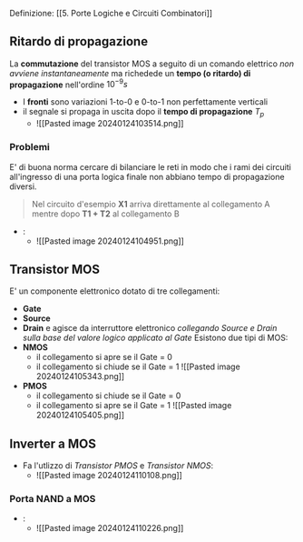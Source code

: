 Definizione: [[5. Porte Logiche e Circuiti Combinatori]]
## Ritardo di propagazione
La **commutazione** del transistor MOS a seguito di  un comando elettrico *non avviene instantaneamente* ma richedede un **tempo (o ritardo) di propagazione** nell'ordine $10^{-9}s$
- I **fronti** sono variazioni 1-to-0 e 0-to-1 non perfettamente verticali
- il segnale si propaga in uscita dopo il **tempo di propagazione** $T_p$
	- ![[Pasted image 20240124103514.png]]
### Problemi
E' di buona norma cercare di bilanciare le reti in modo che i rami dei circuiti all'ingresso di una porta logica finale non abbiano tempo di propagazione diversi.
>Nel circuito d'esempio **X1** arriva direttamente al collegamento A mentre dopo **T1 + T2** al collegamento B
- :
	- ![[Pasted image 20240124104951.png]]
## Transistor MOS
E' un componente elettronico dotato di tre collegamenti:
- **Gate**
- **Source**
- **Drain**
e agisce da interruttore elettronico *collegando Source e Drain sulla base del valore logico applicato al Gate*
Esistono due tipi di MOS:
- **NMOS**
	- il collegamento si apre se il Gate = 0
	- il collegamento si chiude se il Gate = 1
		![[Pasted image 20240124105343.png]]
- **PMOS**
	- il collegamento si chiude se il Gate = 0
	- il collegamento si apre se il Gate = 1
		![[Pasted image 20240124105405.png]]
## Inverter a MOS
- Fa l'utlizzo di *Transistor PMOS* e *Transistor NMOS*:
	- ![[Pasted image 20240124110108.png]]
### Porta NAND a MOS
- :
	- ![[Pasted image 20240124110226.png]]
